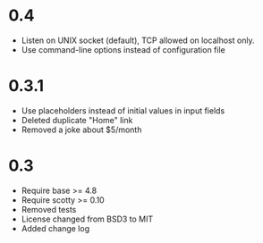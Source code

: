 0.4
===

  * Listen on UNIX socket (default), TCP allowed on localhost only.
  * Use command-line options instead of configuration file

0.3.1
=====

  * Use placeholders instead of initial values in input fields
  * Deleted duplicate "Home" link
  * Removed a joke about $5/month

0.3
===

  * Require base >= 4.8
  * Require scotty >= 0.10
  * Removed tests
  * License changed from BSD3 to MIT
  * Added change log


